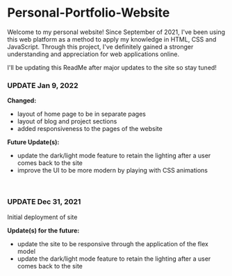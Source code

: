 # Personal-Portfolio-Website

Welcome to my personal website! Since September of 2021, I've been using this web platform as a method to apply my knowledge in HTML, CSS and JavaScript. Through this project, I've definitely gained a stronger understanding and appreciation for web applications online.

I'll be updating this ReadMe after major updates to the site so stay tuned!

### UPDATE Jan 9, 2022
**Changed:**
- layout of home page to be in separate pages
- layout of blog and project sections
- added responsiveness to the pages of the website

**Future Update(s):**
- update the dark/light mode feature to retain the lighting after a user comes back to the site
- improve the UI to be more modern by playing with CSS animations

<br/> 


### UPDATE Dec 31, 2021
Initial deployment of site

**Update(s) for the future:**
- update the site to be responsive through the application of the flex model
- update the dark/light mode feature to retain the lighting after a user comes back to the site
